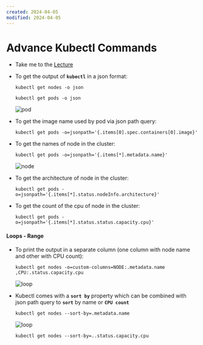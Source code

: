 ```yaml
---
created: 2024-04-05
modified: 2024-04-05
---
```

# Advance Kubectl Commands

  - Take me to the [Lecture](https://kodekloud.com/topic/advanced-kubectl-commands/)

  - To get the output of **`kubectl`** in a json format: 

    ```
    kubectl get nodes -o json
    ```

    ```
    kubectl get pods -o json 
    ```

    ![pod](jpod.PNG)

  - To get the image name used by pod via json path query:

    ```
    kubectl get pods -o=jsonpath='{.items[0].spec.containers[0].image}'
    ```

  - To get the names of node in the cluster:

    ```
    kubectl get pods -o=jsonpath='{.items[*].metadata.name}'
    ```

    ![node](jnode.PNG)


  - To get the architecture of node in the cluster:

    ```
    kubectl get pods -o=jsonpath='{.items[*].status.nodeInfo.architecture}'
    ```

  - To get the count of the cpu of node in the cluster:

    ```
    kubectl get pods -o=jsonpath='{.items[*].status.status.capacity.cpu}'
    ```

  #### Loops - Range

  - To print the output in a separate column (one column with node name and other with CPU count):

    ```
    kubectl get nodes -o=custom-columns=NODE:.metadata.name ,CPU:.status.capacity.cpu
    ```
    
    ![loop](loop.PNG)

  - Kubectl comes with a **`sort by`** property which can be combined with json path query to **`sort`** by name or **`CPU count`**

    ```
    kubectl get nodes --sort-by=.metadata.name
    ```

    ![loop](loop.PNG)

    ```
    kubectl get nodes --sort-by=..status.capacity.cpu
    ```

